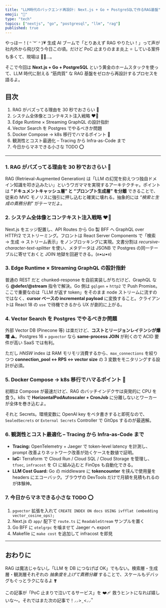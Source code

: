 ```yaml
---
title: "LLM時代のバックエンド再設計: Next.js + Go + PostgreSQLで作るRAG基盤"
emoji: "🦁"
type: "tech"
topics: ["nextjs", "go", "postgresql", "llm", "rag"]
published: true
---
```


やっほー！( ᐢ ˙꒳˙ ᐢ )💗 生成 AI ブームで「とりあえず RAG やりたい！」って声が社内外から飛び交う今日この頃。だけど PoC 止まりのまま炎上 ⭐️ している案件も多くて、現場は 💢💢…。

そこで今回は **Next.js + Go + PostgreSQL** という黄金のホームスタックを使って、LLM 時代に耐える “筋肉質” な RAG 基盤をゼロから再設計するプロセスを語るよ。

## 目次

1. RAG がバズってる理由を 30 秒でおさらい 🔽
2. システム全体像とコンテキスト注入戦略 ❤️‍🔥
3. Edge Runtime × Streaming GraphQL の設計指針
4. Vector Search を Postgres でやるべきか問題
5. Docker Compose → k8s 移行でハマるポイント 💢
6. 観測性とコスト最適化 – Tracing から Infra-as-Code まで
7. 今日からマネできる小さな TODO ⭕️

---

### 1. RAG がバズってる理由を 30 秒でおさらい 🔽

RAG (Retrieval-Augmented Generation) は「LLM の幻覚を抑えつつ独自ドメイン知識を叩き込みたい」というワガママを実現するアーキテクチャ。ポイントは **“ドキュメントキャッシュ層” と “プロンプト生成層” を分離** できることで、従来の MVC モノリスに強引に押し込むと確実に壊れる。抽象的には _“検索と生成の責務分割”_ がテーマだよ。

### 2. システム全体像とコンテキスト注入戦略 ❤️‍🔥

Next.js をエッジ配置し、API Routes から Go 製 BFF へ GraphQL over HTTP/2 でストリーミング。フロントは React Server Components で「検索 → 生成 → ストリーム表示」をノンブロッキングに実現。文書分割は _recursive-character-text-splitter_ を使い、メタデータは JSONB で Postgres の同一テーブルに寄せておくと JOIN 地獄を回避できる。(ฅ•ω•ฅ)

### 3. Edge Runtime × Streaming GraphQL の設計指針

普通の REST だと chunked-response を自前実装しがちだけど、GraphQL なら **@defer/@stream** 指令で解決。Go 側は `gqlgen` + `http2` で Push Promise。ここで重要なのは「LLM が返す token」をそのまま node ストリームに流すのではなく、**cursor ベースの incremental payload** に変換すること。クライアントは React 18 の `use` で待機できるから UX が劇的に上がる。

### 4. Vector Search を Postgres でやるべきか問題

外部 Vector DB (Pinecone 等) は楽だけど、**コストとリージョンレイテンシが爆増** ⚠️。Postgres 16 + `pgvector` なら **same-process JOIN** が利くので ACID 要件が高い SaaS では有利。

ただし _HNSW_ index は RAM モリモリ消費するから、`max_connections` を絞りつつ **connection_pool ↔ RPS ↔ vector size** の 3 変数をモニタリングする設計が必須。

### 5. Docker Compose → k8s 移行でハマるポイント 💢

初期は Compose が最速だけど、RAG のバッチインデクサは突発的に CPU を食う。k8s で **HorizontalPodAutoscaler + CronJob** に分離しないとワーカーが全体を巻き込むよ。

それと Secrets。環境変数に OpenAI key をベタ書きすると即死なので、`SealedSecrets` or `External Secrets` Controller で GitOps するのが最適解。

### 6. 観測性とコスト最適化 – Tracing から Infra-as-Code まで

- **Tracing:** OpenTelemetry + Jaeger で token-level latency を計測し、prompt 改善よりネットワーク改善が効くケースを数値で証明。
- **IaC:** Terraform で Cloud Run / Cloud SQL / Cloud Storage を管理し、`tfsec`, `infracost` を CI に組み込むと FinOps も自動化できる。
- **LLM Cost Guard:** Go の middleware に **tokencounter** を挟んで使用量を headers にエコーバック。ブラウザの DevTools だけで月額を見積もれるのが体験神。

### 7. 今日からマネできる小さな TODO ⭕️

1. `pgvector` 拡張を入れて `CREATE INDEX ON docs USING ivfflat (embedding vector_cosine_ops);`
2. Next.js の `app/` 配下で `route.ts` に `ReadableStream` サンプルを置く
3. Go BFF に `otelgrpc` を噛ませて Jaeger へ export
4. Makefile に `make cost` を追加して infracost を即見

---

## おわりに

RAG は魔法じゃないし「LLM を DB につなげば OK」でもない。検索層・生成層・観測層それぞれの _抽象度を上げて責務分離_ することで、スケールもデバッグもぐっとラクになるよ ❣️

この記事が「PoC 止まりで泣いてるサービス」を ❤️‍🩹 救うヒントになれば嬉しいな～。それではまた次の記事で！⸝⸝> ̫ <⸝⸝՞
